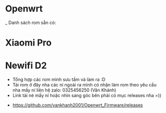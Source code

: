 # Openwrt
_ Danh sách rom sẵn có:
  # Xiaomi Pro
  # Newifi D2
- Tổng hợp các rom mình sưu tầm và làm ra :D
- Tải rom ở đây nha các ní ngoài ra mình có nhận làm rom theo yêu cầu nha mấy ní liên hệ zalo: 0325456250 (Văn Khánh)
- Link tải nè mấy ní hoặc nhìn sang góc bên phải có mục releases nha =))
* https://github.com/vankhanh2001/Openwrt_Firmware/releases
